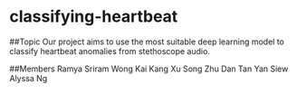 # classifying-heartbeat

##Topic
Our project aims to use the most suitable deep learning model to classify heartbeat anomalies from stethoscope audio.

##Members
Ramya Sriram
Wong Kai Kang
Xu Song
Zhu Dan
Tan Yan Siew
Alyssa Ng
